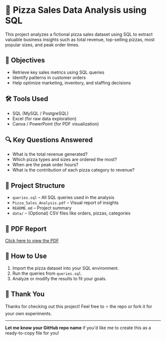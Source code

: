 # 🍕 Pizza Sales Data Analysis using SQL

This project analyzes a fictional pizza sales dataset using SQL to extract valuable business insights such as total revenue, top-selling pizzas, most popular sizes, and peak order times.

## 📌 Objectives
- Retrieve key sales metrics using SQL queries
- Identify patterns in customer orders
- Help optimize marketing, inventory, and staffing decisions

## 🛠️ Tools Used
- SQL (MySQL / PostgreSQL)
- Excel (for raw data exploration)
- Canva / PowerPoint (for PDF visualization)

## 🔍 Key Questions Answered
- What is the total revenue generated?
- Which pizza types and sizes are ordered the most?
- When are the peak order hours?
- What is the contribution of each pizza category to revenue?

## 📁 Project Structure
- `queries.sql` – All SQL queries used in the analysis
- `Pizza_Sales_Analysis.pdf` – Visual report of insights
- `README.md` – Project summary
- `data/` – (Optional) CSV files like orders, pizzas, categories

## 📄 PDF Report
[Click here to view the PDF](Pizza_Sales_Analysis.pdf.pdf)

## 🔗 How to Use
1. Import the pizza dataset into your SQL environment.
2. Run the queries from `queries.sql`.
3. Analyze or modify the results to fit your goals.

## 🙌 Thank You
Thanks for checking out this project! Feel free to ⭐️ the repo or fork it for your own experiments.

---

**Let me know your GitHub repo name** if you'd like me to create this as a ready-to-copy file for you!

